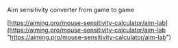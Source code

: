 Aim sensitivity converter from game to game

[https://aiming.pro/mouse-sensitivity-calculator/aim-lab](https://aiming.pro/mouse-sensitivity-calculator/aim-lab "https://aiming.pro/mouse-sensitivity-calculator/aim-lab")